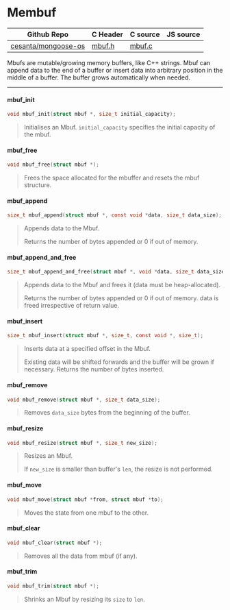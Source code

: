 # Membuf
| Github Repo | C Header | C source  | JS source |
| ----------- | -------- | --------  | ----------------- |
| [cesanta/mongoose-os](https://github.com/cesanta/mongoose-os) | [mbuf.h](https://github.com/cesanta/mongoose-os/blob/master/include/mbuf.h) | [mbuf.c](https://github.com/cesanta/mongoose-os/blob/master/src/mbuf.c)  | &nbsp;         |


Mbufs are mutable/growing memory buffers, like C++ strings.
Mbuf can append data to the end of a buffer or insert data into arbitrary
position in the middle of a buffer. The buffer grows automatically when
needed.
 

 ----- 
#### mbuf_init

```c
void mbuf_init(struct mbuf *, size_t initial_capacity);
```
> 
> Initialises an Mbuf.
> `initial_capacity` specifies the initial capacity of the mbuf.
>  
#### mbuf_free

```c
void mbuf_free(struct mbuf *);
```
>  Frees the space allocated for the mbuffer and resets the mbuf structure. 
#### mbuf_append

```c
size_t mbuf_append(struct mbuf *, const void *data, size_t data_size);
```
> 
> Appends data to the Mbuf.
> 
> Returns the number of bytes appended or 0 if out of memory.
>  
#### mbuf_append_and_free

```c
size_t mbuf_append_and_free(struct mbuf *, void *data, size_t data_size);
```
> 
> Appends data to the Mbuf and frees it (data must be heap-allocated).
> 
> Returns the number of bytes appended or 0 if out of memory.
> data is freed irrespective of return value.
>  
#### mbuf_insert

```c
size_t mbuf_insert(struct mbuf *, size_t, const void *, size_t);
```
> 
> Inserts data at a specified offset in the Mbuf.
> 
> Existing data will be shifted forwards and the buffer will
> be grown if necessary.
> Returns the number of bytes inserted.
>  
#### mbuf_remove

```c
void mbuf_remove(struct mbuf *, size_t data_size);
```
>  Removes `data_size` bytes from the beginning of the buffer. 
#### mbuf_resize

```c
void mbuf_resize(struct mbuf *, size_t new_size);
```
> 
> Resizes an Mbuf.
> 
> If `new_size` is smaller than buffer's `len`, the
> resize is not performed.
>  
#### mbuf_move

```c
void mbuf_move(struct mbuf *from, struct mbuf *to);
```
>  Moves the state from one mbuf to the other. 
#### mbuf_clear

```c
void mbuf_clear(struct mbuf *);
```
>  Removes all the data from mbuf (if any). 
#### mbuf_trim

```c
void mbuf_trim(struct mbuf *);
```
>  Shrinks an Mbuf by resizing its `size` to `len`. 
